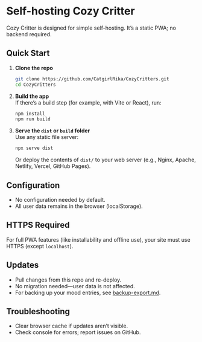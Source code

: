 # Self-hosting Cozy Critter

Cozy Critter is designed for simple self-hosting. It’s a static PWA; no backend required.

## Quick Start

1. **Clone the repo**  
   ```bash
   git clone https://github.com/CatgirlRika/CozyCritters.git
   cd CozyCritters
   ```

2. **Build the app**  
   If there’s a build step (for example, with Vite or React), run:
   ```bash
   npm install
   npm run build
   ```

3. **Serve the `dist` or `build` folder**  
   Use any static file server:
   ```bash
   npx serve dist
   ```
   Or deploy the contents of `dist/` to your web server (e.g., Nginx, Apache, Netlify, Vercel, GitHub Pages).

## Configuration

- No configuration needed by default.
- All user data remains in the browser (localStorage).

## HTTPS Required

For full PWA features (like installability and offline use), your site must use HTTPS (except `localhost`).

## Updates

- Pull changes from this repo and re-deploy.
- No migration needed—user data is not affected.
- For backing up your mood entries, see [backup-export.md](./backup-export.md).

## Troubleshooting

- Clear browser cache if updates aren’t visible.
- Check console for errors; report issues on GitHub.